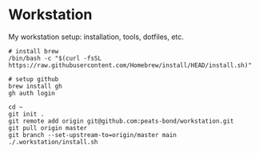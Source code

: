 # Workstation

My workstation setup: installation, tools, dotfiles, etc.

```
# install brew
/bin/bash -c "$(curl -fsSL https://raw.githubusercontent.com/Homebrew/install/HEAD/install.sh)"

# setup github
brew install gh
gh auth login

cd ~
git init .
git remote add origin git@github.com:peats-bond/workstation.git
git pull origin master
git branch --set-upstream-to=origin/master main
./.workstation/install.sh
```
